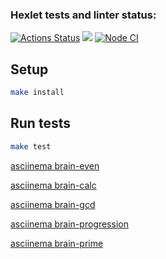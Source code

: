 ### Hexlet tests and linter status:
[![Actions Status](https://github.com/dovlin-m/frontend-project-lvl1/workflows/hexlet-check/badge.svg)](https://github.com/dovlin-m/frontend-project-lvl1/actions)
<a href="https://codeclimate.com/github/codeclimate/codeclimate/maintainability"><img src="https://api.codeclimate.com/v1/badges/a99a88d28ad37a79dbf6/maintainability" /></a>
[![Node CI](https://github.com/hexlet-boilerplates/nodejs-package/workflows/Node%20CI/badge.svg)](https://github.com/hexlet-boilerplates/nodejs-package/actions)

## Setup

```sh
make install
```

## Run tests

```sh
make test
```


[asciinema brain-even](https://asciinema.org/a/ru6HhBI463rTyBUTQPRsq5FYd)

[asciinema brain-calc](https://asciinema.org/a/TTJgA8JXsttGhc7BLcnqkYCEB)

[asciinema brain-gcd](https://asciinema.org/a/20QDNoRUP7Zr6IAbk7qNfX0t1)

[asciinema brain-progression]( https://asciinema.org/a/9NUSJZPQp87nfkwI3CUNZMwxI)

[asciinema brain-prime](https://asciinema.org/a/VushQFTwB2bMMgKUJxozoQFup)